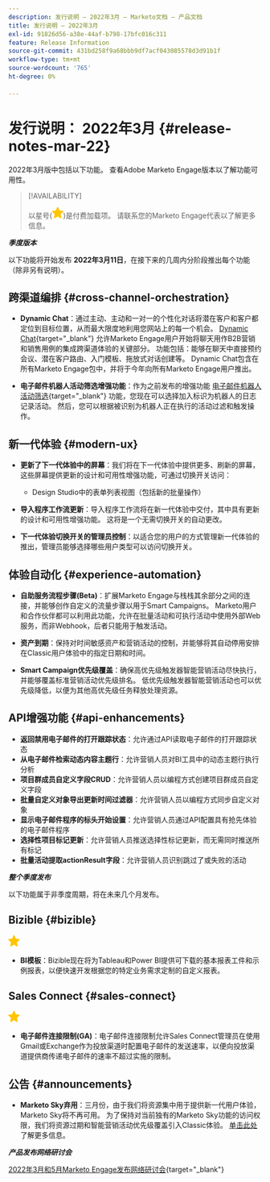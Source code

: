```yaml
---
description: 发行说明 — 2022年3月 — Marketo文档 — 产品文档
title: 发行说明 — 2022年3月
exl-id: 91826d56-a38e-44af-b798-17bfc016c311
feature: Release Information
source-git-commit: 431bd258f9a68bbb9df7acf043085578d3d91b1f
workflow-type: tm+mt
source-wordcount: '765'
ht-degree: 0%

---
```


# 发行说明： 2022年3月 {#release-notes-mar-22}

2022年3月版中包括以下功能。 查看Adobe Marketo Engage版本以了解功能可用性。

>[!AVAILABILITY]
>
>以星号(![星形](assets/yellow-star.png))是付费加载项。 请联系您的Marketo Engage代表以了解更多信息。

**_季度版本_**

以下功能将开始发布 **2022年3月11日**，在接下来的几周内分阶段推出每个功能（除非另有说明）。

## 跨渠道编排 {#cross-channel-orchestration}

* **Dynamic Chat**：通过主动、主动和一对一的个性化对话将潜在客户和客户都定位到目标位置，从而最大限度地利用您网站上的每一个机会。 [Dynamic Chat](/help/marketo/product-docs/demand-generation/dynamic-chat/dynamic-chat-overview.md){target="_blank"} 允许Marketo Engage用户开始将聊天用作B2B营销和销售用例的集成跨渠道体验的关键部分。 功能包括：能够在聊天中直接预约会议、潜在客户路由、入门模板、拖放式对话创建等。 Dynamic Chat包含在所有Marketo Engage包中，并将于今年向所有Marketo Engage用户推出。

* **电子邮件机器人活动筛选增强功能**：作为之前发布的增强功能 [电子邮件机器人活动筛选](/help/marketo/product-docs/administration/email-setup/filtering-email-bot-activity.md){target="_blank"} 功能，您现在可以选择加入标识为机器人的日志记录活动。 然后，您可以根据被识别为机器人正在执行的活动过滤和触发操作。

## 新一代体验 {#modern-ux}

* **更新了下一代体验中的屏幕**：我们将在下一代体验中提供更多、刷新的屏幕，这些屏幕提供更新的设计和可用性增强功能，可通过切换开关访问：

   * Design Studio中的表单列表视图（包括新的批量操作）

* **导入程序工作流更新**：导入程序工作流将在新一代体验中交付，其中具有更新的设计和可用性增强功能。 这将是一个无需切换开关的自动更改。

* **下一代体验切换开关的管理员控制**：以适合您的用户的方式管理新一代体验的推出，管理员能够选择哪些用户类型可以访问切换开关。

## 体验自动化 {#experience-automation}

* **自助服务流程步骤(Beta)**：扩展Marketo Engage与栈栈其余部分之间的连接，并能够创作自定义的流量步骤以用于Smart Campaigns。 Marketo用户和合作伙伴都可以利用此功能，允许在批量活动和可执行活动中使用外部Web服务，而非Webhook，后者只能用于触发活动。

* **资产到期**：保持对时间敏感资产和营销活动的控制，并能够将其自动停用安排在Classic用户体验中的指定日期和时间。

* **Smart Campaign优先级覆盖**：确保高优先级触发器智能营销活动尽快执行，并能够覆盖标准营销活动优先级排名。 低优先级触发器智能营销活动也可以优先级降低，以便为其他高优先级任务释放处理资源。

## API增强功能 {#api-enhancements}

* **返回禁用电子邮件的打开跟踪状态**：允许通过API读取电子邮件的打开跟踪状态
* **从电子邮件检索动态内容主题行**：允许营销人员对BI工具中的动态主题行执行分析
* **项目群成员自定义字段CRUD**：允许营销人员以编程方式创建项目群成员自定义字段
* **批量自定义对象导出更新时间过滤器**：允许营销人员以编程方式同步自定义对象
* **显示电子邮件程序的标头开始设置**：允许营销人员通过API配置具有抢先体验的电子邮件程序
* **选择性项目标记更新**：允许营销人员推送选择性标记更新，而无需同时推送所有标记
* **批量活动提取actionResult字段**：允许营销人员识别跳过了或失败的活动

**_整个季度发布_**

以下功能属于非季度周期，将在未来几个月发布。

## Bizible {#bizible}

![(star)](assets/yellow-star.png)

* **BI模板**：Bizible现在将为Tableau和Power BI提供可下载的基本报表工件和示例报表，以便快速开发根据您的特定业务需求定制的自定义报表。

## Sales Connect {#sales-connect}

![(star)](assets/yellow-star.png)

* **电子邮件连接限制(GA)**：电子邮件连接限制允许Sales Connect管理员在使用Gmail或Exchange作为投放渠道时配置电子邮件的发送速率，以便向投放渠道提供商传递电子邮件的速率不超过实施的限制。

## 公告 {#announcements}

* **Marketo Sky弃用**：三月份，由于我们将资源集中用于提供新一代用户体验，Marketo Sky将不再可用。 为了保持对当前独有的Marketo Sky功能的访问权限，我们将资源过期和智能营销活动优先级覆盖引入Classic体验。 [单击此处](https://nation.marketo.com/t5/the-modern-ux/marketo-sky-deprecation-notice/ba-p/320115#M33) 了解更多信息。

**_产品发布网络研讨会_**

[2022年3月和5月Marketo Engage发布网络研讨会](https://engage.marketo.com/2022_March_May_Release_Webinar_DemandPage.html){target="_blank"}
